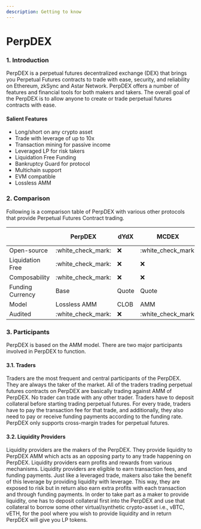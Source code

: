 ```yaml
---
description: Getting to know
---
```


# PerpDEX

### 1. Introduction

PerpDEX is a perpetual futures decentralized exchange (DEX) that brings you Perpetual Futures contracts to trade with ease, security, and reliability on Ethereum, zkSync and Astar Network. PerpDEX offers a number of features and financial tools for both makers and takers. The overall goal of the PerpDEX is to allow anyone to create or trade perpetual futures contracts with ease.

#### Salient Features

* Long/short on any crypto asset
* Trade with leverage of up to 10x
* Transaction mining for passive income
* Leveraged LP for risk takers
* Liquidation Free Funding
* Bankruptcy Guard for protocol
* Multichain support
* EVM compatible
* Lossless AMM



### 2. Comparison&#x20;

Following is a comparison table of PerpDEX with various other protocols that provide Perpetual Futures Contract trading.

|                  | PerpDEX              | dYdX  | MCDEX                | Mango Markets        | Perpetual Protocol V2 |
| ---------------- | -------------------- | ----- | -------------------- | -------------------- | --------------------- |
| Open-source      | :white\_check\_mark: | :x:   | :white\_check\_mark: | :white\_check\_mark: | :white\_check\_mark:  |
| Liquidation Free | :white\_check\_mark: | :x:   | :x:                  | :x:                  | :x:                   |
| Composability    | :white\_check\_mark: | :x:   | :x:                  | :white\_check\_mark: | :x:                   |
| Funding Currency | Base                 | Quote | Quote                | Quote                | Quote                 |
| Model            | Lossless AMM         | CLOB  | AMM                  | CLOB                 | AMM                   |
| Audited          | :white\_check\_mark: | :x:   | :white\_check\_mark: | :x:                  | :x:                   |

### 3. Participants

PerpDEX is based on the AMM model. There are two major participants involved in PerpDEX to function.

#### 3.1. Traders

Traders are the most frequent and central participants of the PerpDEX. They are always the taker of the market. All of the traders trading perpetual futures contracts on PerpDEX are basically trading against AMM of PerpDEX. No trader can trade with any other trader. Traders have to deposit collateral before starting trading perpetual futures. For every trade, traders have to pay the transaction fee for that trade, and additionally, they also need to pay or receive funding payments according to the funding rate. PerpDEX only supports cross-margin trades for perpetual futures.

#### 3.2. Liquidity Providers

Liquidity providers are the makers of the PerpDEX. They provide liquidity to PerpDEX AMM which acts as an opposing party to any trade happening on PerpDEX. Liquidity providers earn profits and rewards from various mechanisms. Liquidity providers are eligible to earn transaction fees, and funding payments. Just like a leveraged trade, makers also take the benefit of this leverage by providing liquidity with leverage. This way, they are exposed to risk but in return also earn extra profits with each transaction and through funding payments. In order to take part as a maker to provide liquidity, one has to deposit collateral first into the PerpDEX and use that collateral to borrow some other virtual/synthetic crypto-asset i.e., vBTC, vETH, for the pool where you wish to provide liquidity and in return PerpDEX will give you LP tokens.&#x20;
